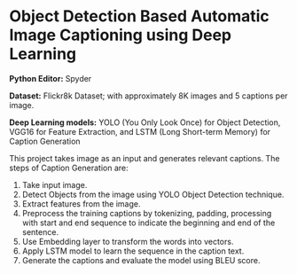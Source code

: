# Object Detection Based Automatic Image Captioning using Deep Learning

**Python Editor:** Spyder

**Dataset:** Flickr8k Dataset; with approximately 8K images and 5 captions per image.

**Deep Learning models:** YOLO (You Only Look Once) for Object Detection, VGG16 for Feature Extraction, and LSTM (Long Short-term Memory) for Caption Generation

This project takes image as an input and generates relevant captions.
The steps of Caption Generation are:
1. Take input image.
2. Detect Objects from the image using YOLO Object Detection technique.
3. Extract features from the image.
4. Preprocess the training captions by tokenizing, padding, processing with start and end sequence to indicate the beginning and end of the sentence.
5. Use Embedding layer to transform the words into vectors.
6. Apply LSTM model to learn the sequence in the caption text.
7. Generate the captions and evaluate the model using BLEU score.
